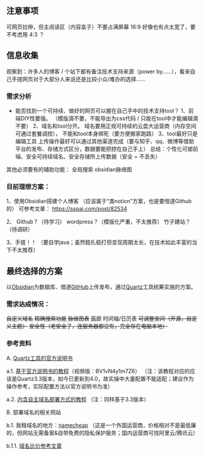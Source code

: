 
## 注意事项

可网页拉伸，但主阅读区（内容盒子）不要占满屏幕
	16:9 好像也有点太宽了，要不考虑用 4:3 ？

## 信息收集

观察到：许多人的博客 / 个站下都有备注技术支持来源（power by……），看来自己手搓网页对于大部分人来说还是比较小众/难办的选择……

### 需求分析
- 能否找到一个可持续、做好的网页可以握在自己手中的技术支持tool？
	1、前端DIY性要强。
		（模版滴不要，不能导出为css代码 / 只能在tool中才能编辑滴不要）
	2、域名和tool分开。
		域名要用正规可持续的云盘大运营商（内存空间可通过套餐调控），
		不能和tool本身绑死（要方便搬家跑路）
	3、tool最好只是编辑工具
		上传操作最好可以通过其他渠道完成（要与知乎、qq、微博等借助平台的发布、存储方式区分，数据要能把控在自己手上）
总结：个性化可塑前端、安全可持续域名、安全存储所上传数据（安全 = 不丢失）

其他必须要有的辅助功能：
	全局搜索
	obsidian脉络图


### 目前理想方案：

1、使用Obsidian搭建个人博客
（应该属于“类notion”方案，也是要借道Github的）
可参考文章：
https://sspai.com/post/82534

2、
Github？（待学习）
wordpress？（模版化严重，不太推荐）
竹子建站？（待调研）

3、手搓！！
（要自学java；虽然稳扎稳打但变现周期太长，在技术如此丰富的当下不太推荐）


## 最终选择的方案
以[Obsidian](https://obsidian.md)为数据库、借道[GitHub](https://github.com/jackyzha0/quartz)上传发布，通过[Quartz](https://cmbill.github.io/quartz-doc-cn/)工具统筹实施的方案。


### 需求~~达成~~情况：

~~自定义域名~~
~~精确搜索功能~~
~~脉络图表~~
画廊
时间轴/日历表
~~可调整空间（开源，自定义主题）~~
~~安全性（老安全了，连服务器都没有，完全存在电脑本地）~~


### 参考资料

A. [Quartz工具的官方说明书](https://cmbill.github.io/quartz-doc-cn/setting-up-your-GitHub-repository)

a.1. [基于官方说明书的教程](https://skedush.xyz/生存/博客搭建/0成本搭建基于github-actions+obsidian+quartz的持续化集成博客最佳实践)（视频版：BV1vN4y1m7Z6）
（注：该教程对应的应该是Quartz3.3版本，如今已更新到4.0，故实操中大量配置不能适配；建议作为操作参考，实际配置方法以官方说明书为准）

a.2. [内含自主域名部署方式的教程](https://blog.wssh.trade/posts/obsidian-quartz/)
（注：同样基于3.3版本）


B. 部署域名的相关网站

b.1. 我租域名的地方：[namecheap](https://www.namecheap.com/myaccount/login/?ReturnUrl=%2fdomains%2fdomaincontrolpanel%2fetongsland.com%2fadvancedns)
（这是一个外国运营商，价格相对不是最低廉的，但网站无需备案&自带免费的隐私保护服务；国内运营商可找阿里云/腾讯云）

b.1.1. [域名比价参考文章](https://zhuanlan.zhihu.com/p/96886767)